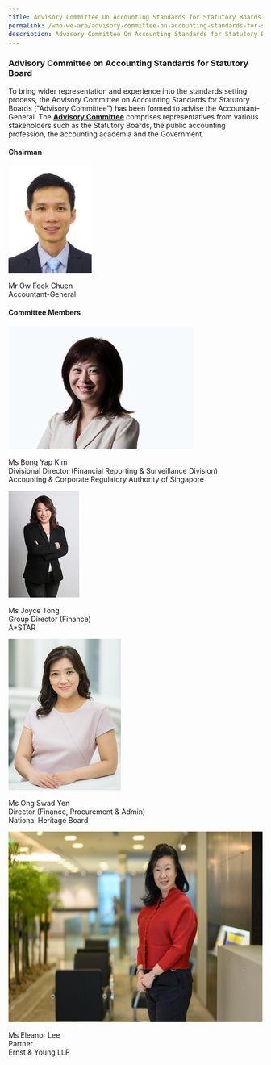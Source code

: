 ```yaml
---
title: Advisory Committee On Accounting Standards for Statutory Boards
permalink: /who-we-are/advisory-committee-on-accounting-standards-for-statutory-boards/
description: Advisory Committee On Accounting Standards for Statutory Boards
---
```

### Advisory Committee on Accounting Standards for Statutory Board

  

To bring wider representation and experience into the standards setting process, the Advisory Committee on Accounting Standards for Statutory Boards ("Advisory Committee") has been formed to advise the Accountant-General. The **[Advisory Committee](https://www.assb.gov.sg/who-we-are/objectives-of-advisory-committee)** comprises representatives from various stakeholders such as the Statutory Boards, the public accounting profession, the accounting academia and the Government.

#### Chairman

![Ow Fook Chuen](/images/Images/Default%20Source/Who%20We%20Are/ow-fook-chuen.jpg)

Mr Ow Fook Chuen  
Accountant-General

#### Committee Members

![Bong Yap Kim](/images/Images/Default%20Source/Default%20Album/bong-yap-kim.jpg)

Ms Bong Yap Kim   
Divisional Director (Financial Reporting & Surveillance Division)  
Accounting & Corporate Regulatory Authority of Singapore

![Joyce Tong](/images/Images/Default%20Source/Default%20Album/joyce-tong2b08ec5d04974b849080f0c1406fd71d.jpg)

Ms Joyce Tong  
Group Director (Finance)  
A\*STAR

![Ong Swad Yen](/images/Images/Default%20Source/Who%20We%20Are/ms-ong-swad-wen.jpg)

Ms Ong Swad Yen  
Director (Finance, Procurement & Admin)  
National Heritage Board

![Eleanor Lee](/images/Images/Default%20Source/Who%20We%20Are/eleanor-lee.jpg)

Ms Eleanor Lee  
Partner  
Ernst & Young LLP